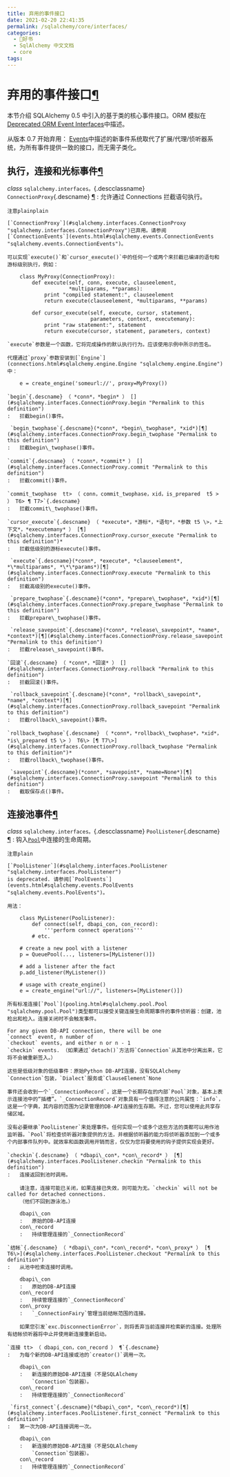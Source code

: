 ```yaml
---
title: 弃用的事件接口
date: 2021-02-20 22:41:35
permalink: /sqlalchemy/core/interfaces/
categories:
  - 📖好书
  - SqlAlchemy 中文文档
  - core
tags:
---
```

弃用的事件接口[¶](#module-sqlalchemy.interfaces "Permalink to this headline")
=============================================================================

本节介绍 SQLAlchemy 0.5 中引入的基于类的核心事件接口。ORM 模拟在[Deprecated
ORM Event Interfaces](orm_deprecated.html)中描述。

从版本 0.7 开始弃用：
[Events](event.html)中描述的新事件系统取代了扩展/代理/侦听器系统，为所有事件提供一致的接口，而无需子类化。

执行，连接和光标事件[¶](#execution-connection-and-cursor-events "Permalink to this headline")
---------------------------------------------------------------------------------------------

*class* `sqlalchemy.interfaces。`{.descclassname} `ConnectionProxy`{.descname} [¶](#sqlalchemy.interfaces.ConnectionProxy "Permalink to this definition")
:   允许通过 Connections 拦截语句执行。

    注意plainplain

    [`ConnectionProxy`](#sqlalchemy.interfaces.ConnectionProxy "sqlalchemy.interfaces.ConnectionProxy")已弃用。请参阅[`ConnectionEvents`](events.html#sqlalchemy.events.ConnectionEvents "sqlalchemy.events.ConnectionEvents")。

    可以实现`execute()`和`cursor_execute()`中的任何一个或两个来拦截已编译的语句和游标级别执行，例如：

        class MyProxy(ConnectionProxy):
            def execute(self, conn, execute, clauseelement,
                        *multiparams, **params):
                print "compiled statement:", clauseelement
                return execute(clauseelement, *multiparams, **params)

            def cursor_execute(self, execute, cursor, statement,
                               parameters, context, executemany):
                print "raw statement:", statement
                return execute(cursor, statement, parameters, context)

    `execute`参数是一个函数，它将完成操作的默认执行行为。应该使用示例中所示的签名。

    代理通过`proxy`参数安装到[`Engine`](connections.html#sqlalchemy.engine.Engine "sqlalchemy.engine.Engine")中：

        e = create_engine('someurl://', proxy=MyProxy())

    `begin`{.descname} （ *conn*，*begin* ） [](#sqlalchemy.interfaces.ConnectionProxy.begin "Permalink to this definition")
    :   拦截begin()事件。

     `begin_twophase`{.descname}(*conn*, *begin\_twophase*, *xid*)[¶](#sqlalchemy.interfaces.ConnectionProxy.begin_twophase "Permalink to this definition")
    :   拦截begin\_twophase()事件。

    `commit`{.descname} （ *conn*，*commit* ） [](#sqlalchemy.interfaces.ConnectionProxy.commit "Permalink to this definition")
    :   拦截commit()事件。

    `commit_twophase  tt> （ conn，commit_twophase，xid，is_prepared  t5 > ） T6> ¶ T7>`{.descname}
    :   拦截commit\_twophase()事件。

    `cursor_execute`{.descname} （ *execute*，*游标*，*语句*，*参数 t5 \>，*上下文*，*executemany* ） [¶](#sqlalchemy.interfaces.ConnectionProxy.cursor_execute "Permalink to this definition")*
    :   拦截低级别的游标execute()事件。

     `execute`{.descname}(*conn*, *execute*, *clauseelement*, *\*multiparams*, *\*\*params*)[¶](#sqlalchemy.interfaces.ConnectionProxy.execute "Permalink to this definition")
    :   拦截高级别的execute()事件。

     `prepare_twophase`{.descname}(*conn*, *prepare\_twophase*, *xid*)[¶](#sqlalchemy.interfaces.ConnectionProxy.prepare_twophase "Permalink to this definition")
    :   拦截prepare\_twophase()事件。

     `release_savepoint`{.descname}(*conn*, *release\_savepoint*, *name*, *context*)[¶](#sqlalchemy.interfaces.ConnectionProxy.release_savepoint "Permalink to this definition")
    :   拦截release\_savepoint()事件。

    `回滚`{.descname} （ *conn*，*回滚* ） [](#sqlalchemy.interfaces.ConnectionProxy.rollback "Permalink to this definition")
    :   拦截回滚()事件。

     `rollback_savepoint`{.descname}(*conn*, *rollback\_savepoint*, *name*, *context*)[¶](#sqlalchemy.interfaces.ConnectionProxy.rollback_savepoint "Permalink to this definition")
    :   拦截rollback\_savepoint()事件。

    `rollback_twophase`{.descname} （ *conn*，*rollback\_twophase*，*xid*，*is\_prepared t5 \> ） T6\> [¶ T7\>](#sqlalchemy.interfaces.ConnectionProxy.rollback_twophase "Permalink to this definition")*
    :   拦截rollback\_twophase()事件。

     `savepoint`{.descname}(*conn*, *savepoint*, *name=None*)[¶](#sqlalchemy.interfaces.ConnectionProxy.savepoint "Permalink to this definition")
    :   截取保存点()事件。

连接池事件[¶](#connection-pool-events "Permalink to this headline")
-------------------------------------------------------------------

*class* `sqlalchemy.interfaces。`{.descclassname} `PoolListener`{.descname} [¶](#sqlalchemy.interfaces.PoolListener "Permalink to this definition")
:   钩入[`Pool`](pooling.html#sqlalchemy.pool.Pool "sqlalchemy.pool.Pool")中连接的生命周期。

    注意plain

    [`PoolListener`](#sqlalchemy.interfaces.PoolListener "sqlalchemy.interfaces.PoolListener")
    is deprecated. 请参阅[`PoolEvents`](events.html#sqlalchemy.events.PoolEvents "sqlalchemy.events.PoolEvents")。

    用法：

        class MyListener(PoolListener):
            def connect(self, dbapi_con, con_record):
                '''perform connect operations'''
            # etc.

        # create a new pool with a listener
        p = QueuePool(..., listeners=[MyListener()])

        # add a listener after the fact
        p.add_listener(MyListener())

        # usage with create_engine()
        e = create_engine("url://", listeners=[MyListener()])

    所有标准连接[`Pool`](pooling.html#sqlalchemy.pool.Pool "sqlalchemy.pool.Pool")类型都可以接受关键连接生命周期事件的事件侦听器：创建，池检出和检入。连接关闭时不会触发事件。

    For any given DB-API connection, there will be one
    `connect` event, n number of
    `checkout` events, and either n or n - 1
    `checkin` events. （如果通过`detach()`方法将`Connection`从其池中分离出来，它将不会被重新签入。）

    这些是低级对象的低级事件：原始Python DB-API连接，没有SQLAlchemy
    `Connection`包装，`Dialect`服务或`ClauseElement`None

    事件还会收到一个`_ConnectionRecord`，这是一个长期存在的内部`Pool`对象，基本上表示连接池中的“插槽”。`_ConnectionRecord`对象具有一个值得注意的公共属性：`info`，这是一个字典，其内容的范围为记录管理的DB-API连接的生存期。不过，您可以使用此共享存储区域。

    没有必要继承`PoolListener`来处理事件。任何实现一个或多个这些方法的类都可以用作池监听器。`Pool`将检查侦听器对象提供的方法，并根据侦听器的能力将侦听器添加到一个或多个内部事件队列中。就效率和函数调用开销而言，仅仅为您将要使用的钩子提供实现会更好。

    `checkin`{.descname} （ *dbapi\_con*，*con\_record* ） [¶](#sqlalchemy.interfaces.PoolListener.checkin "Permalink to this definition")
    :   连接返回到池时调用。

        请注意，连接可能已关闭，如果连接已失效，则可能为无。`checkin` will not be called for detached connections.
        （他们不回到游泳池。）

        dbapi\_con
        :   原始的DB-API连接
        con\_record
        :   持续管理连接的`_ConnectionRecord`

    `结帐`{.descname} （ *dbapi\_con*，*con\_record*，*con\_proxy* ） [¶ T6\>](#sqlalchemy.interfaces.PoolListener.checkout "Permalink to this definition")
    :   从池中检索连接时调用。

        dbapi\_con
        :   原始的DB-API连接
        con\_record
        :   持续管理连接的`_ConnectionRecord`
        con\_proxy
        :   `_ConnectionFairy`管理当前结帐范围的连接。

        如果您引发`exc.DisconnectionError`，则将丢弃当前连接并检索新的连接。处理所有结帐侦听器将中止并使用新连接重新启动。

    `连接 tt> （ dbapi_con，con_record ） ¶`{.descname}
    :   为每个新的DB-API连接或池的`creator()`调用一次。

        dbapi\_con
        :   新连接的原始DB-API连接（不是SQLAlchemy
            `Connection`包装器）。
        con\_record
        :   持续管理连接的`_ConnectionRecord`

     `first_connect`{.descname}(*dbapi\_con*, *con\_record*)[¶](#sqlalchemy.interfaces.PoolListener.first_connect "Permalink to this definition")
    :   第一次为DB-API连接调用一次。

        dbapi\_con
        :   新连接的原始DB-API连接（不是SQLAlchemy
            `Connection`包装器）。
        con\_record
        :   持续管理连接的`_ConnectionRecord`


